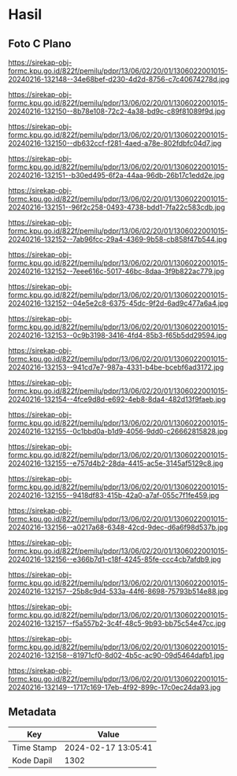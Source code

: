 # Hasil

## Foto C Plano

https://sirekap-obj-formc.kpu.go.id/822f/pemilu/pdpr/13/06/02/20/01/1306022001015-20240216-132148--34e68bef-d230-4d2d-8756-c7c40674278d.jpg

https://sirekap-obj-formc.kpu.go.id/822f/pemilu/pdpr/13/06/02/20/01/1306022001015-20240216-132150--8b78e108-72c2-4a38-bd9c-c89f81089f9d.jpg

https://sirekap-obj-formc.kpu.go.id/822f/pemilu/pdpr/13/06/02/20/01/1306022001015-20240216-132150--db632ccf-f281-4aed-a78e-802fdbfc04d7.jpg

https://sirekap-obj-formc.kpu.go.id/822f/pemilu/pdpr/13/06/02/20/01/1306022001015-20240216-132151--b30ed495-6f2a-44aa-96db-26b17c1edd2e.jpg

https://sirekap-obj-formc.kpu.go.id/822f/pemilu/pdpr/13/06/02/20/01/1306022001015-20240216-132151--96f2c258-0493-4738-bdd1-7fa22c583cdb.jpg

https://sirekap-obj-formc.kpu.go.id/822f/pemilu/pdpr/13/06/02/20/01/1306022001015-20240216-132152--7ab96fcc-29a4-4369-9b58-cb858f47b544.jpg

https://sirekap-obj-formc.kpu.go.id/822f/pemilu/pdpr/13/06/02/20/01/1306022001015-20240216-132152--7eee616c-5017-46bc-8daa-3f9b822ac779.jpg

https://sirekap-obj-formc.kpu.go.id/822f/pemilu/pdpr/13/06/02/20/01/1306022001015-20240216-132152--04e5e2c8-6375-45dc-9f2d-6ad9c477a6a4.jpg

https://sirekap-obj-formc.kpu.go.id/822f/pemilu/pdpr/13/06/02/20/01/1306022001015-20240216-132153--0c9b3198-3416-4fd4-85b3-f65b5dd29594.jpg

https://sirekap-obj-formc.kpu.go.id/822f/pemilu/pdpr/13/06/02/20/01/1306022001015-20240216-132153--941cd7e7-987a-4331-b4be-bcebf6ad3172.jpg

https://sirekap-obj-formc.kpu.go.id/822f/pemilu/pdpr/13/06/02/20/01/1306022001015-20240216-132154--4fce9d8d-e692-4eb8-8da4-482d13f9faeb.jpg

https://sirekap-obj-formc.kpu.go.id/822f/pemilu/pdpr/13/06/02/20/01/1306022001015-20240216-132155--0c1bbd0a-b1d9-4056-9dd0-c26662815828.jpg

https://sirekap-obj-formc.kpu.go.id/822f/pemilu/pdpr/13/06/02/20/01/1306022001015-20240216-132155--e757d4b2-28da-4415-ac5e-3145af5129c8.jpg

https://sirekap-obj-formc.kpu.go.id/822f/pemilu/pdpr/13/06/02/20/01/1306022001015-20240216-132155--9418df83-415b-42a0-a7af-055c7f1fe459.jpg

https://sirekap-obj-formc.kpu.go.id/822f/pemilu/pdpr/13/06/02/20/01/1306022001015-20240216-132156--a0217a68-6348-42cd-9dec-d6a6f98d537b.jpg

https://sirekap-obj-formc.kpu.go.id/822f/pemilu/pdpr/13/06/02/20/01/1306022001015-20240216-132156--e366b7d1-c18f-4245-85fe-ccc4cb7afdb9.jpg

https://sirekap-obj-formc.kpu.go.id/822f/pemilu/pdpr/13/06/02/20/01/1306022001015-20240216-132157--25b8c9d4-533a-44f6-8698-75793b514e88.jpg

https://sirekap-obj-formc.kpu.go.id/822f/pemilu/pdpr/13/06/02/20/01/1306022001015-20240216-132157--f5a557b2-3c4f-48c5-9b93-bb75c54e47cc.jpg

https://sirekap-obj-formc.kpu.go.id/822f/pemilu/pdpr/13/06/02/20/01/1306022001015-20240216-132158--81971cf0-8d02-4b5c-ac90-09d5464dafb1.jpg

https://sirekap-obj-formc.kpu.go.id/822f/pemilu/pdpr/13/06/02/20/01/1306022001015-20240216-132149--1717c169-17eb-4f92-899c-17c0ec24da93.jpg


## Metadata

| Key        | Value               |
| ---------- | ------------------- |
| Time Stamp | 2024-02-17 13:05:41 |
| Kode Dapil | 1302                |




